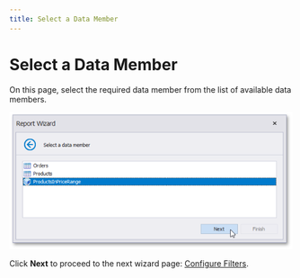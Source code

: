 ```yaml
---
title: Select a Data Member
---
```

# Select a Data Member

On this page, select the required data member from the list of available data members.

![eurd-win-report-wizard_ef_selectdatamember](../../../../../../images/eurd-win-report-wizard_ef_selectdatamember.png)

Click **Next** to proceed to the next wizard page: [Configure Filters](configure-filters.md).